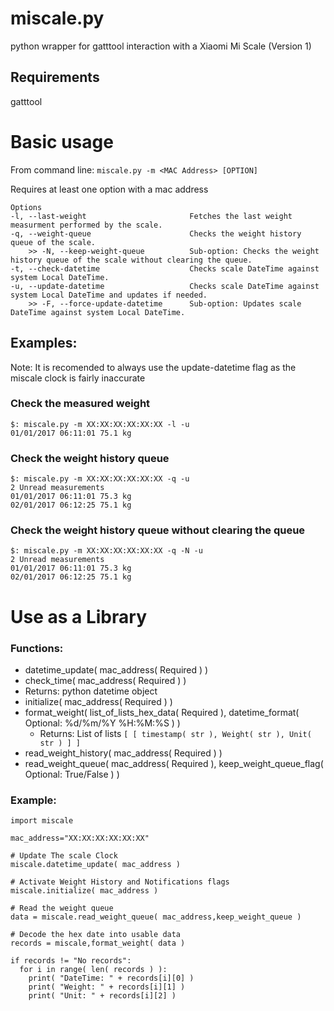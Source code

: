 # miscale.py
python wrapper for gatttool interaction with a Xiaomi Mi Scale (Version 1)

## Requirements
gatttool

# Basic usage
From command line:
`miscale.py -m <MAC Address> [OPTION]`

Requires at least one option with a mac address
```
Options
-l, --last-weight                       Fetches the last weight measurment performed by the scale.
-q, --weight-queue                      Checks the weight history queue of the scale.
    >> -N, --keep-weight-queue          Sub-option: Checks the weight history queue of the scale without clearing the queue.
-t, --check-datetime                    Checks scale DateTime against system Local DateTime.
-u, --update-datetime                   Checks scale DateTime against system Local DateTime and updates if needed.
    >> -F, --force-update-datetime      Sub-option: Updates scale DateTime against system Local DateTime.
```

## Examples:
Note: It is recomended to always use the update-datetime flag as the miscale clock is fairly inaccurate

### Check the measured weight
```
$: miscale.py -m XX:XX:XX:XX:XX:XX -l -u
01/01/2017 06:11:01 75.1 kg
```

### Check the weight history queue
```
$: miscale.py -m XX:XX:XX:XX:XX:XX -q -u
2 Unread measurements
01/01/2017 06:11:01 75.3 kg
02/01/2017 06:12:25 75.1 kg
```

### Check the weight history queue without clearing the queue
```
$: miscale.py -m XX:XX:XX:XX:XX:XX -q -N -u
2 Unread measurements
01/01/2017 06:11:01 75.3 kg
02/01/2017 06:12:25 75.1 kg
```

# Use as a Library

### Functions:
* datetime_update( mac_address( Required ) )
* check_time( mac_address( Required ) )
 * Returns: python datetime object
* initialize( mac_address( Required ) )
* format_weight( list_of_lists_hex_data( Required ), datetime_format( Optional: %d/%m/%Y %H:%M:%S ) )
  * Returns: List of lists `[ [ timestamp( str ), Weight( str ), Unit( str ) ] ]`
* read_weight_history( mac_address( Required ) )
* read_weight_queue( mac_address( Required ), keep_weight_queue_flag( Optional: True/False ) )

### Example:
```
import miscale

mac_address="XX:XX:XX:XX:XX:XX"

# Update The scale Clock
miscale.datetime_update( mac_address )

# Activate Weight History and Notifications flags
miscale.initialize( mac_address )

# Read the weight queue
data = miscale.read_weight_queue( mac_address,keep_weight_queue )

# Decode the hex date into usable data
records = miscale,format_weight( data )

if records != "No records":
  for i in range( len( records ) ):
    print( "DateTime: " + records[i][0] )
    print( "Weight: " + records[i][1] )
    print( "Unit: " + records[i][2] )
```
